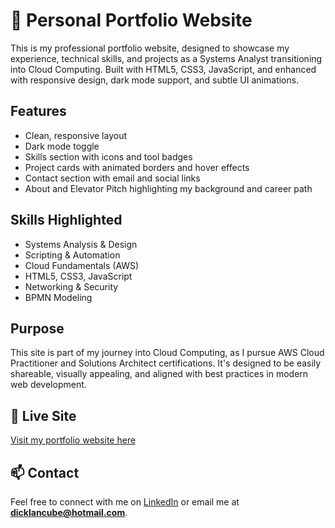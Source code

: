 # 💼 Personal Portfolio Website

This is my professional portfolio website, designed to showcase my experience, technical skills, and projects as a Systems Analyst transitioning into Cloud Computing. Built with HTML5, CSS3, JavaScript, and enhanced with responsive design, dark mode support, and subtle UI animations.

## Features

- Clean, responsive layout
- Dark mode toggle
- Skills section with icons and tool badges
- Project cards with animated borders and hover effects
- Contact section with email and social links
- About and Elevator Pitch highlighting my background and career path

## Skills Highlighted

- Systems Analysis & Design  
- Scripting & Automation  
- Cloud Fundamentals (AWS)  
- HTML5, CSS3, JavaScript  
- Networking & Security  
- BPMN Modeling

## Purpose

This site is part of my journey into Cloud Computing, as I pursue AWS Cloud Practitioner and Solutions Architect certifications. It's designed to be easily shareable, visually appealing, and aligned with best practices in modern web development.

## 🔗 Live Site

[Visit my portfolio website here](https://dicklancube.github.io/my-portfolio/)

## 📫 Contact

Feel free to connect with me on [LinkedIn](https://www.linkedin.com/in/dickla-ncube-43368599) or email me at **dicklancube@hotmail.com**.

